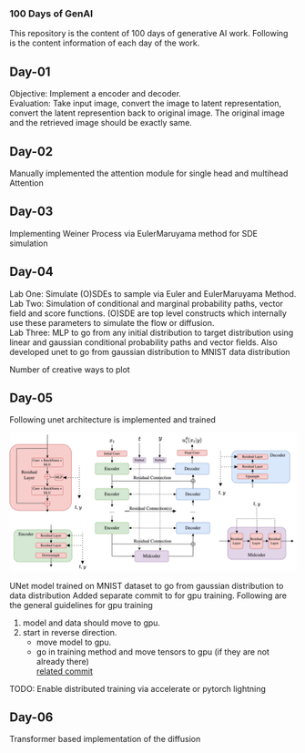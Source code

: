 ### 100 Days of GenAI

This repository is the content of 100 days of generative AI work.
Following is the content information of each day of the work.

## Day-01

Objective: Implement a encoder and decoder.  
Evaluation: Take input image, convert the image to latent representation, convert the latent represention back to original image. The original image and the retrieved image should be exactly same.

## Day-02

Manually implemented the attention module for single head and multihead Attention

## Day-03

Implementing Weiner Process via EulerMaruyama method for SDE simulation

## Day-04

Lab One: Simulate (O)SDEs to sample via Euler and EulerMaruyama Method.  
Lab Two: Simulation of conditional and marginal probability paths, vector field and score functions. (O)SDE are top level constructs which internally use these parameters to simulate the flow or diffusion.  
Lab Three: MLP to go from any initial distribution to target distribution using linear and gaussian conditional probability paths and vector fields. Also developed unet to go from gaussian distribution to MNIST data distribution

Number of creative ways to plot

## Day-05
Following unet architecture is implemented and trained 

![unet architecture](images/unet.png)

UNet model trained on MNIST dataset to go from gaussian distribution to data distribution 
Added separate commit to for gpu training. Following are the general guidelines for gpu training 

1. model and data should move to gpu. 
2. start in reverse direction.
    - move model to gpu.
    - go in training method and move tensors to gpu (if they are not already there)  
[related commit](https://github.com/itsazibfarooq/100_Days_GenAI/commit/210b2179c9bd4eee4ee0d16d1445e8946d99b9cb)

TODO: Enable distributed training via accelerate or pytorch lightning

## Day-06 

Transformer based implementation of the diffusion 
